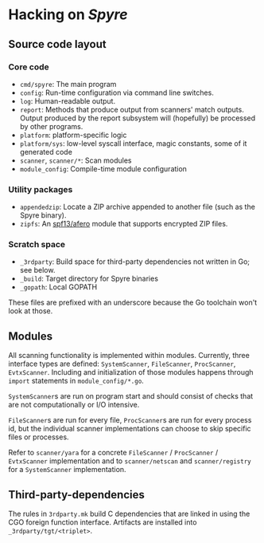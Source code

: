 # Hacking on _Spyre_

## Source code layout

### Core code

- `cmd/spyre`: The main program
- `config`: Run-time configuration via command line switches.
- `log`: Human-readable output.
- `report`: Methods that produce output from scanners' match
  outputs. Output produced by the report subsystem will (hopefully) be
  processed by other programs.
- `platform`: platform-specific logic
- `platform/sys`: low-level syscall interface, magic constants, some
  of it generated code
- `scanner`, `scanner/*`: Scan modules
- `module_config`: Compile-time module configuration

### Utility packages

- `appendedzip`: Locate a ZIP archive appended to another file (such
  as the Spyre binary).
- `zipfs`: An [spf13/afero](https://github.com/spf13/afero) module
  that supports encrypted ZIP files.

### Scratch space

- `_3rdparty`: Build space for third-party dependencies not written in
  Go; see below.
- `_build`: Target directory for Spyre binaries
- `_gopath`: Local GOPATH

These files are prefixed with an underscore because the Go toolchain
won't look at those.

## Modules

All scanning functionality is implemented within modules. Currently,
three interface types are defined: `SystemScanner`, `FileScanner`,
`ProcScanner`, `EvtxScanner`. Including and initialization of those modules happens
through `import` statements in `module_config/*.go`.

`SystemScanner`s are run on program start and should consist of checks
that are not computationally or I/O intensive.

`FileScanner`s are run for every file, `ProcScanner`s are run for
every process id, but the individual scanner implementations can
choose to skip specific files or processes.

Refer to `scanner/yara` for a concrete `FileScanner` / `ProcScanner` / `EvtxScanner`
implementation and to `scanner/netscan` and `scanner/registry` for a
`SystemScanner` implementation.

## Third-party-dependencies

The rules in `3rdparty.mk` build C dependencies that are linked in
using the CGO foreign function interface. Artifacts are installed into
`_3rdparty/tgt/<triplet>`.
